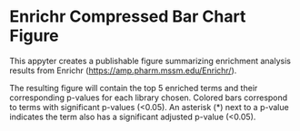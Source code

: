 # Enrichr Compressed Bar Chart Figure 

This appyter creates a publishable figure summarizing enrichment analysis results from Enrichr (https://amp.pharm.mssm.edu/Enrichr/).

The resulting figure will contain the top 5 enriched terms and their corresponding p-values for each library chosen. Colored bars correspond to terms with significant p-values (<0.05). An asterisk (*) next to a p-value indicates the term also has a significant adjusted p-value (<0.05).
